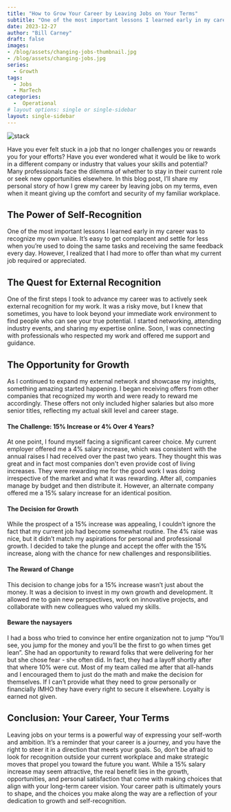```yaml
---
title: "How to Grow Your Career by Leaving Jobs on Your Terms"
subtitle: "One of the most important lessons I learned early in my career was to recognize my own value. It’s easy to get complacent and settle for less when you’re used to doing the same tasks and receiving the same feedback every day. However, I realized that I had more to offer than what my current job required or appreciated."
date: 2023-12-27
author: "Bill Carney"
draft: false
images:
- /blog/assets/changing-jobs-thumbnail.jpg
- /blog/assets/changing-jobs.jpg
series:
  - Growth
tags:
  - Jobs
  - MarTech
categories:
  -  Operational
# layout options: single or single-sidebar
layout: single-sidebar
---
```

![stack](/blog/assets/changing-jobs.jpg)
 
Have you ever felt stuck in a job that no longer challenges you or rewards you for your efforts? Have you ever wondered what it would be like to work in a different company or industry that values your skills and potential? Many professionals face the dilemma of whether to stay in their current role or seek new opportunities elsewhere. In this blog post, I’ll share my personal story of how I grew my career by leaving jobs on my terms, even when it meant giving up the comfort and security of my familiar workplace. 
## The Power of Self-Recognition 
One of the most important lessons I learned early in my career was to recognize my own value. It’s easy to get complacent and settle for less when you’re used to doing the same tasks and receiving the same feedback every day. However, I realized that I had more to offer than what my current job required or appreciated. 
## The Quest for External Recognition 
One of the first steps I took to advance my career was to actively seek external recognition for my work. It was a risky move, but I knew that sometimes, you have to look beyond your immediate work environment to find people who can see your true potential. I started networking, attending industry events, and sharing my expertise online. Soon, I was connecting with professionals who respected my work and offered me support and guidance. 
## The Opportunity for Growth
As I continued to expand my external network and showcase my insights, something amazing started happening. I began receiving offers from other companies that recognized my worth and were ready to reward me accordingly. These offers not only included higher salaries but also more senior titles, reflecting my actual skill level and career stage. 

#### The Challenge: 15% Increase or 4% Over 4 Years? 

At one point, I found myself facing a significant career choice. My current employer offered me a 4% salary increase, which was consistent with the annual raises I had received over the past two years. They thought this was great and in fact most companies don't even provide cost of living increases.  They were rewarding me for the good work I was doing irrespective of the market and what it was rewarding.  After all, companies manage by budget and then distribute it. However, an alternate company offered me a 15% salary increase for an identical position. 

#### The Decision for Growth 
While the prospect of a 15% increase was appealing, I couldn’t ignore the fact that my current job had become somewhat routine. The 4% raise was nice, but it didn’t match my aspirations for personal and professional growth. I decided to take the plunge and accept the offer with the 15% increase, along with the chance for new challenges and responsibilities. 

#### The Reward of Change 
This decision to change jobs for a 15% increase wasn’t just about the money. It was a decision to invest in my own growth and development. It allowed me to gain new perspectives, work on innovative projects, and collaborate with new colleagues who valued my skills. 
#### Beware the naysayers 
I had a boss who tried to convince her entire organization not to jump “You’ll see, you jump for the money and you’ll be the first to go when times get lean”. She had an opportunity to reward folks that were delivering for her but she chose fear - she often did. In fact, they had a layoff shortly after that where 10% were cut. Most of my team called me after that all-hands and I encouraged them to just do the math and make the decision for themselves.  If I can’t provide what they need to grow personally or financially IMHO they have every right to secure it elsewhere. Loyalty is earned not given.
## Conclusion: Your Career, Your Terms 
Leaving jobs on your terms is a powerful way of expressing your self-worth and ambition. It’s a reminder that your career is a journey, and you have the right to steer it in a direction that meets your goals. So, don’t be afraid to look for recognition outside your current workplace and make strategic moves that propel you toward the future you want. While a 15% salary increase may seem attractive, the real benefit lies in the growth, opportunities, and personal satisfaction that come with making choices that align with your long-term career vision. Your career path is ultimately yours to shape, and the choices you make along the way are a reflection of your dedication to growth and self-recognition.
